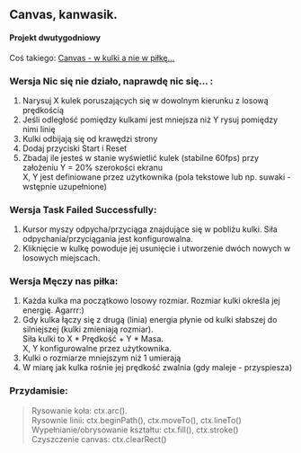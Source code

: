 ## Canvas, kanwasik.

#### Projekt dwutygodniowy

Coś takiego: [Canvas - w kulki a nie w piłkę...](https://wseii-my.sharepoint.com/:v:/g/personal/rbrzegowy_wsei_edu_pl/EYu-Qxy_FudBtBxuxjvob24B_1fwQ7qT1QvPG4RiBatxNQ?e=AgFjS7&nav=eyJyZWZlcnJhbEluZm8iOnsicmVmZXJyYWxBcHAiOiJTdHJlYW1XZWJBcHAiLCJyZWZlcnJhbFZpZXciOiJTaGFyZURpYWxvZy1MaW5rIiwicmVmZXJyYWxBcHBQbGF0Zm9ybSI6IldlYiIsInJlZmVycmFsTW9kZSI6InZpZXcifX0%3D)

### Wersja Nic się nie działo, naprawdę nic się... :

1. Narysuj X kulek poruszających się w dowolnym kierunku z losową prędkością
1. Jeśli odległość pomiędzy kulkami jest mniejsza niż Y rysuj pomiędzy nimi linię
1. Kulki odbijają się od krawędzi strony
1. Dodaj przyciski Start i Reset
1. Zbadaj ile jesteś w stanie wyświetlić kulek (stabilne 60fps) przy założeniu Y = 20% szerokości ekranu  
   X, Y jest definiowane przez użytkownika (pola tekstowe lub np. suwaki - wstępnie uzupełnione)

### Wersja Task Failed Successfully:

1. Kursor myszy odpycha/przyciąga znajdujące się w pobliżu kulki. Siła odpychania/przyciągania jest konfigurowalna.
2. Kliknięcie w kulkę powoduje jej usunięcie i utworzenie dwóch nowych w losowych miejscach.

### Wersja Męczy nas piłka:

1. Każda kulka ma początkowo losowy rozmiar. Rozmiar kulki określa jej energię. Agarrr:)
2. Gdy kulka łączy się z drugą (linia) energia płynie od kulki słabszej do silniejszej (kulki zmieniają rozmiar).  
   Siła kulki to X \* Prędkość + Y \* Masa.  
   X, Y konfigurowalne przez użytkownika.
3. Kulki o rozmiarze mniejszym niż 1 umierają
4. W miarę jak kulka rośnie jej prędkość zwalnia (gdy maleje - przyspiesza)

### Przydamisie:

> Rysowanie koła: ctx.arc().  
> Rysownie linii: ctx.beginPath(), ctx.moveTo(), ctx.lineTo()  
> Wypełnianie/obrysowanie kształtu: ctx.fill(), ctx.stroke()  
> Czyszczenie canvas: ctx.clearRect()
